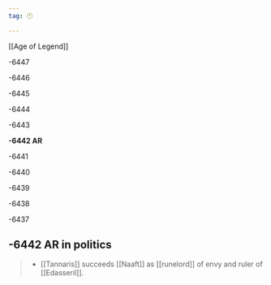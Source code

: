 ```yaml
---
tag: 🕛

---
```

[[Age of Legend]]


-6447

-6446

-6445

-6444

-6443

**-6442 AR**

-6441

-6440

-6439

-6438

-6437



## -6442 AR in politics

>  - [[Tannaris]] succeeds [[Naaft]] as [[runelord]] of envy and ruler of [[Edasseril]].






